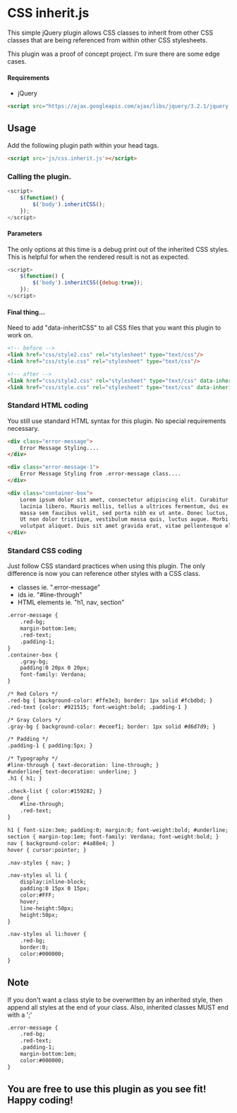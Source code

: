 # CSS inherit.js
This simple jQuery plugin allows CSS classes to inherit from other CSS classes that are being referenced from within other CSS stylesheets. 

This plugin was a proof of concept project.  I'm sure there are some edge cases.  

#### Requirements
- jQuery
```html
<script src="https://ajax.googleapis.com/ajax/libs/jquery/3.2.1/jquery.min.js"></script>
```

## Usage
Add the following plugin path within your head tags.
```html
<script src='js/css.inherit.js'></script>
```
### Calling the plugin.
```javascript
<script>
	$(function() {
		$('body').inheritCSS();
	});
</script>
```
#### Parameters
The only options at this time is a debug print out of the inherited CSS styles.  This is helpful for when the rendered result is not as expected.
```javascript
<script>
	$(function() {
		$('body').inheritCSS({debug:true});
	});
</script>
```

#### Final thing...
Need to add "data-inheritCSS" to all CSS files that you want this plugin to work on.
```html
<!-- before -->
<link href="css/style2.css" rel="stylesheet" type="text/css"/>
<link href="css/style.css" rel="stylesheet" type="text/css"/>

<!-- after -->
<link href="css/style2.css" rel="stylesheet" type="text/css" data-inheritCSS />
<link href="css/style.css" rel="stylesheet" type="text/css" data-inheritCSS />
```

### Standard HTML coding
You still use standard HTML syntax for this plugin.  No special requirements necessary.

```html
<div class="error-message">
	Error Message Styling....
</div>

<div class="error-message-1">
	Error Message Styling from .error-message class....
</div>

<div class="container-box">
	Lorem ipsum dolor sit amet, consectetur adipiscing elit. Curabitur quam augue, molestie vel quam at, tempor tempor diam. In eget accumsan nisi. Vivamus ac
	lacinia libero. Mauris mollis, tellus a ultrices fermentum, dui ex mattis massa, a elementum justo risus at risus. Nam cursus, augue eu sagittis pretium,
	massa sem faucibus velit, sed porta nibh ex ut ante. Donec luctus, purus ac venenatis mollis, est nunc consectetur quam, at porttitor turpis ex ut tortor.
	Ut non dolor tristique, vestibulum massa quis, luctus augue. Morbi in eros quis ex aliquam laoreet nec et augue. Etiam sollicitudin velit nec mauris
	volutpat aliquet. Duis sit amet gravida erat, vitae pellentesque elit.
</div>
```

### Standard CSS coding
Just follow CSS standard practices when using this plugin.  The only difference is now you can reference other styles with a CSS class.
- classes ie. ".error-message"
- ids ie. "#line-through"
- HTML elements ie. "h1, nav, section"

```html
.error-message {
    .red-bg;
    margin-bottom:1em;
    .red-text;
    .padding-1;
}
.container-box {
    .gray-bg;
    padding:0 20px 0 20px;
    font-family: Verdana;
}

/* Red Colors */
.red-bg { background-color: #ffe3e3; border: 1px solid #fcbdbd; }
.red-text {color: #921515; font-weight:bold; .padding-1 }

/* Gray Colors */
.gray-bg { background-color: #eceef1; border: 1px solid #d6d7d9; }

/* Padding */
.padding-1 { padding:5px; }

/* Typography */
#line-through { text-decoration: line-through; }
#underline{ text-decoration: underline; }
.h1 { h1; }

.check-list { color:#159282; }
.done {
    #line-through;
    .red-text;
}

h1 { font-size:3em; padding:0; margin:0; font-weight:bold; #underline; }
section { margin-top:1em; font-family: Verdana; font-weight:bold; }
nav { background-color: #4a88e4; }
hover { cursor:pointer; }

.nav-styles { nav; }

.nav-styles ul li {
    display:inline-block;
    padding:0 15px 0 15px;
    color:#FFF;
    hover;
    line-height:50px;
    height:50px;
}

.nav-styles ul li:hover {
    .red-bg;
    border:0;
    color:#000000;
}
```

## Note
If you don't want a class style to be overwritten by an inherited style, then append all styles at the end of your class.  Also, inherited classes MUST end with a ';'

```html
.error-message {
    .red-bg;
    .red-text;
    .padding-1;
	margin-bottom:1em;
	color:#000000;
}
```

## You are free to use this plugin as you see fit!  Happy coding!
